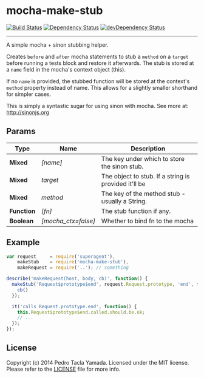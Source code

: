 mocha-make-stub
===============
[![Build Status](https://travis-ci.org/yamadapc/mocha-make-stub.png?branch=master)](https://travis-ci.org/yamadapc/mocha-make-stub)
[![Dependency Status](https://david-dm.org/yamadapc/mocha-make-stub.svg)](https://david-dm.org/yamadapc/mocha-make-stub)
[![devDependency Status](https://david-dm.org/yamadapc/mocha-make-stub/dev-status.svg)](https://david-dm.org/yamadapc/mocha-make-stub#info=devDependencies)
- - -

A simple mocha + sinon stubbing helper.

Creates `before` and `after` mocha statements to stub a `method` on a `target`
before running a tests block and restore it afterwards. The stub is stored at a
`name` field in the mocha's context object (this).

If no `name` is provided, the stubbed function will be stored at the context's
`method` property instead of name. This allows for a slightly smaller shorthand
for simpler cases.

This is simply a syntastic sugar for using sinon with mocha. See more at:
http://sinonjs.org

## Params

| Type         | Name                | Description                                          |
|--------------|---------------------|------------------------------------------------------|
| **Mixed**    | *[name]*            | The key under which to store the sinon stub.         |
| **Mixed**    | *target*            | The object to stub. If a string is provided it'll be |
| **Mixed**    | *method*            | The key of the method stub - usually a String.       |
| **Function** | *[fn]*              | The stub function if any.                            |
| **Boolean**  | *[mocha_ctx=false]* | Whether to bind fn to the mocha                      |


## Example

```javascript
var request     = require('superagent'),
    makeStub    = require('mocha-make-stub'),
    makeRequest = require('..'); // something

describe('makeRequest(host, body, cb)', function() {
  makeStub('Request$prototype$end', request.Request.prototype, 'end', function(cb) {
    cb()
  });

  it('calls Request.prototype.end', function() {
    this.Request$prototype$end.called.should.be.ok;
    // ...
  });
});
```

## License
Copyright (c) 2014 Pedro Tacla Yamada. Licensed under the MIT license.
Please refer to the [LICENSE](LICENSE) file for more info.
